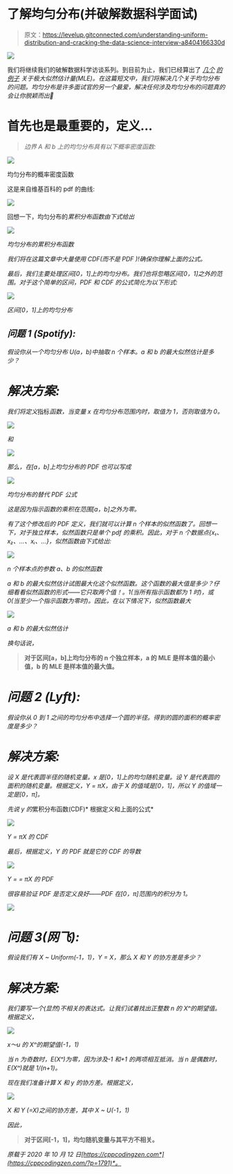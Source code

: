 # 了解均匀分布(并破解数据科学面试)

> 原文：<https://levelup.gitconnected.com/understanding-uniform-distribution-and-cracking-the-data-science-interview-a8404166330d>

![](img/52fcf2a0efd36978185eff077195621c.png)

我们将继续我们的破解数据科学访谈系列。到目前为止，我们已经算出了 [*几个*](https://medium.com/swlh/linear-regression-and-maximum-likelihood-1dcb9435c71e) [*的例子*](https://medium.com/swlh/maximum-likelihood-and-data-science-interviews-c31b1d5b4e4a) *关于极大似然估计量(MLE)。在这篇短文中，我们将解决几个关于均匀分布的问题。均匀分布是许多面试官的另一个最爱，解决任何涉及均匀分布的问题真的会让你脱颖而出🙂*

# 首先也是最重要的，定义…

> *边界 A 和 b *上的均匀分布*具有以下概率密度函数:*

![](img/3debe478019d3a6d77d9739f4d85c026.png)

均匀分布的概率密度函数

这是来自维基百科的 pdf 的曲线:

![](img/8dd5f3c734d9df3aedefd7a1ae6a8eb8.png)

回想一下，均匀分布的*累积分布函数由下式给出*

*![](img/0a87c820230b4beff247b5c28717cdc8.png)*

*均匀分布的累积分布函数*

*我们将在这篇文章中大量使用 CDF(而不是 PDF )!确保你理解上面的公式。*

*最后，我们主要处理区间[0，1]上的均匀分布。我们也将忽略区间[0，1]之外的范围。对于这个简单的区间，PDF 和 CDF 的公式简化为以下形式:*

*![](img/4741b787ad4051823fd2c54a17f54773.png)*

*区间[0，1]上的均匀分布*

## *问题 1 (Spotify):*

*假设你从一个均匀分布 U(a，b)中抽取 n 个样本。a 和 b 的最大似然估计是多少？*

# *解决方案:*

*我们将定义*指标*函数，当变量 x 在均匀分布范围内时，取值为 1，否则取值为 0。*

*![](img/f904d1efc0a190f90bb29e56b5e0fbf4.png)*

*和*

*![](img/08e47cfa328c6e2795c35240cc67c35a.png)*

*那么，在[a，b]上均匀分布的 PDF 也可以写成*

*![](img/aa79a07a822874cd8495ed2a3c630256.png)*

*均匀分布的替代 PDF 公式*

*这是因为指示函数的乘积在范围[a，b]之外为零。*

*有了这个修改后的 PDF 定义，我们就可以计算 n 个样本的似然函数了。回想一下，对于独立样本，似然函数只是单个 pdf 的乘积。因此，对于 n 个数据点{x₁、x₂、…、xᵢ、…}，似然函数由下式给出:*

*![](img/dfe4189bd2ce2c1bbcabe86677f42f0d.png)*

*n 个样本点的参数 a、b 的似然函数*

*a 和 b 的最大似然估计试图最大化这个似然函数。这个函数的最大值是多少？仔细看看似然函数的形式——它只取两个值！。1(当所有指示函数都为 1 时)，或 0(当至少一个指示函数为零时)。因此，在以下情况下，似然函数最大*

*![](img/2ce09d141e31ac212ce8cb048b3a6753.png)*

*a 和 b 的最大似然估计*

*换句话说，*

> **对于区间[a，b]上均匀分布的 n 个独立样本，a 的 MLE 是样本值的最小值，b 的 MLE 是样本值的最大值。**

# *问题 2 (Lyft):*

*假设你从 0 到 1 之间的均匀分布中选择一个圆的半径。得到的圆的面积的概率密度是多少？*

# *解决方案:*

*设 X 是代表圆半径的随机变量。x 是[0，1]上的均匀随机变量。设 Y 是代表圆的面积的随机变量。根据定义，Y = πX，由于 X 的值域是[0，1]，所以 Y 的值域一定是[0，π]。*

*先说 y 的*累积分布函数(CDF)* 根据定义和上面的公式*

*![](img/dde9a28b5da4d8c84631f782f47aee0a.png)*

*Y = πX 的 CDF*

*最后，根据定义，Y 的 PDF 就是它的 CDF 的导数*

*![](img/9943e71773ace62d7a213abae996a577.png)*

*Y = = πX 的 PDF*

*很容易验证 PDF 是否定义良好——PDF 在[0，π]范围内的积分为 1。*

*![](img/f0c3addcaa2a488617bf16ec74b5a9d5.png)*

# *问题 3(网飞):*

*假设我们有 X ~ Uniform(-1，1)，Y = X，那么 X 和 Y 的协方差是多少？*

# *解决方案:*

*我们要写一个(显然)不相关的表达式。让我们试着找出正整数 n 的 Xⁿ的期望值。根据定义，*

*![](img/8f4258e004cb065e6168ed42055c8f56.png)*

*x～u 的 Xⁿ的期望值(-1，1)*

*当 n 为奇数时，E(Xⁿ)为零，因为涉及-1 和+1 的两项相互抵消。当 n 是偶数时，E(Xⁿ)就是 1/(n+1)。*

*现在我们准备计算 X 和 y 的协方差。根据定义，*

*![](img/362ad00bf2fe1b161a11fdd4c5f202c9.png)*

*X 和 Y (=X)之间的协方差，其中 X ~ U(-1，1)*

*因此，*

> **对于区间[-1，1]，均匀随机变量与其平方不相关。**

**原载于 2020 年 10 月 12 日*[*https://cppcodingzen.com*](https://cppcodingzen.com/?p=1791)*。**